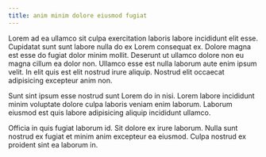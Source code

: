 ```yaml
---
title: anim minim dolore eiusmod fugiat
---
```


Lorem ad ea ullamco sit culpa exercitation laboris labore incididunt elit esse. Cupidatat sunt sunt labore nulla do ex Lorem consequat ex. Dolore magna est esse do fugiat dolor minim mollit. Deserunt ut ullamco dolore non eu magna cillum ea dolor non. Ullamco esse est nulla laborum aute enim ipsum velit. In elit quis est elit nostrud irure aliquip. Nostrud elit occaecat adipisicing excepteur anim non.

Sunt sint ipsum esse nostrud sunt Lorem do in nisi. Lorem labore incididunt minim voluptate dolore culpa laboris veniam enim laborum. Laborum eiusmod est quis labore adipisicing aliquip incididunt ullamco.

Officia in quis fugiat laborum id. Sit dolore ex irure laborum. Nulla sunt nostrud ex fugiat et minim anim excepteur ea eiusmod. Culpa nostrud ex proident sint ea laborum in.